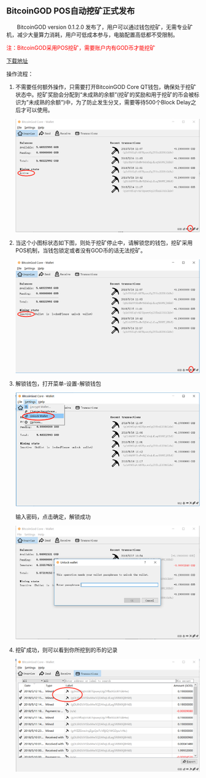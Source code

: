 ## BitcoinGOD POS自动挖矿正式发布
&#160; &#160; &#160; &#160;BitcoinGOD version 0.1.2.0 发布了，用户可以通过钱包挖矿，无需专业矿机，减少大量算力消耗，用户可低成本参与，电脑配置高低都不受限制。

<font color='red'>注：BitcoinGOD采用POS挖矿，需要账户内有GOD币才能挖矿</font>

[下载地址](https://www.bitcoingod.org/#wallet)

操作流程：
1.	不需要任何额外操作，只需要打开BitcoinGOD Core QT钱包，确保处于挖矿状态中。挖矿奖励会分配到“未成熟的余额”(挖矿的奖励和用于挖矿的币会被标识为”未成熟的余额”)中，为了防止发生分叉，需要等待500个Block Delay之后才可以使用。

    ![此处输入图片的描述][1]

2.	当这个小图标状态如下图，则处于挖矿停止中，请解锁您的钱包，挖矿采用POS机制，当钱包锁定或者没有GOD币的话无法挖矿。

    ![此处输入图片的描述][2]

3.	解锁钱包，打开菜单-设置-解锁钱包
    
    ![此处输入图片的描述][3]

	输入密码，点击确定，解锁成功
	
	![此处输入图片的描述][4]
 
4.	挖矿成功，则可以看到你所挖到的币的记录

    ![此处输入图片的描述][5]


  [1]: https://github.com/BitcoinGod/static/blob/master/pic/version0.1.2.0/check.png
  [2]: https://github.com/BitcoinGod/static/blob/master/pic/version0.1.2.0/inactive.png
  [3]: https://github.com/BitcoinGod/static/blob/master/pic/version0.1.2.0/unlock.png
  [4]: https://github.com/BitcoinGod/static/blob/master/pic/version0.1.2.0/inputpwd.png
  [5]: https://github.com/BitcoinGod/static/blob/master/pic/version0.1.2.0/success.png